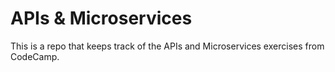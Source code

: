 # APIs & Microservices

This is a repo that keeps track of the APIs and Microservices exercises from CodeCamp.
